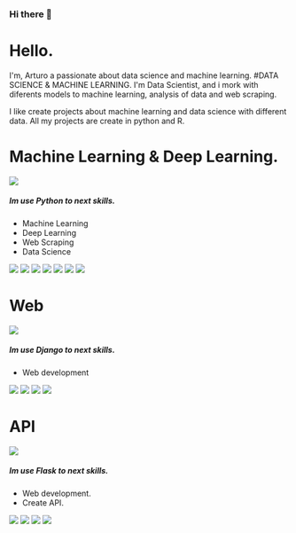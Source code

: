 ### Hi there 👋
# Hello. 
I'm,  Arturo a passionate about data science and machine learning.
#DATA SCIENCE & MACHINE LEARNING.
 I'm Data Scientist, and i mork with diferents models to machine learning, analysis of data and web scraping.

I like create projects about machine learning and data science with different data. All my projects are create in python and R.

# Machine Learning & Deep Learning.
![](http://www.finalhints.com/wp-content/uploads/2016/01/opengraph-icon-200x200.png)

##### Im use Python to next skills.
-	Machine Learning
-	Deep Learning
-	Web Scraping
-	Data Science

![](https://img.shields.io/badge/Pandas-Analysis-red)  ![](https://img.shields.io/badge/Tensorflow-DeepLearning-yellow)  ![](https://img.shields.io/badge/Matplotlib-MachineLearning-green) ![](https://img.shields.io/badge/Pytorch-DeepLearning-red) ![](https://img.shields.io/badge/Numpy-MachineLearning-gree)  ![](https://img.shields.io/badge/Scipy-MachineLearning-orange) ![](https://img.shields.io/badge/Scikitlearn-MachineLearning-blue) 



# Web
![](https://lucasbiason.github.io/images/logos/django-min.png)
##### Im use Django to next skills.
-	Web development

![](https://img.shields.io/badge/Html-Web-orange) ![](https://img.shields.io/badge/CSS-Web-blue) ![](https://img.shields.io/badge/Javascript-Web-yellow) ![](https://img.shields.io/badge/Bootstrap-Web-lightgrey)


# API
![](https://flask.palletsprojects.com/en/1.1.x/_static/flask-icon.png)
##### Im use Flask to next skills.
-	Web development.
-	Create API.

![](https://img.shields.io/badge/Html-Web-orange) ![](https://img.shields.io/badge/CSS-Web-blue) ![](https://img.shields.io/badge/Javascript-Web-yellow) ![](https://img.shields.io/badge/Bootstrap-Web-lightgrey)





<!--
![](https://img.shields.io/github/stars/pandao/editor.md.svg) ![](https://img.shields.io/github/forks/pandao/editor.md.svg) ![](https://img.shields.io/github/tag/pandao/editor.md.svg) ![](https://img.shields.io/github/release/pandao/editor.md.svg) ![](https://img.shields.io/github/issues/pandao/editor.md.svg) ![](https://img.shields.io/bower/v/editor.md.svg)

-->

<!--
**carturo6/carturo6** is a ✨ _special_ ✨ repository because its `README.md` (this file) appears on your GitHub profile.

Here are some ideas to get you started:

- 🔭 I’m currently working on ...
- 🌱 I’m currently learning ...
- 👯 I’m looking to collaborate on ...
- 🤔 I’m looking for help with ...
- 💬 Ask me about ...
- 📫 How to reach me: ...
- 😄 Pronouns: ...
- ⚡ Fun fact: ...
-->
